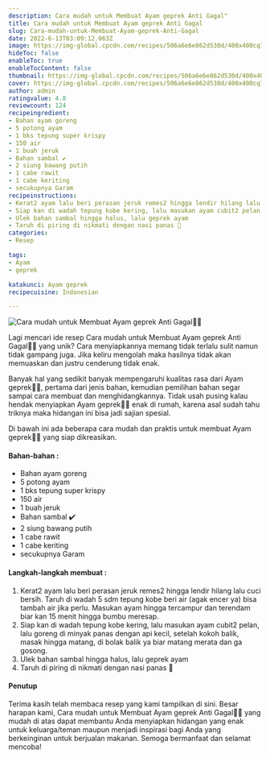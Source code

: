 ```yaml
---
description: Cara mudah untuk Membuat Ayam geprek Anti Gagal"
title: Cara mudah untuk Membuat Ayam geprek Anti Gagal
slug: Cara-mudah-untuk-Membuat-Ayam-geprek-Anti-Gagal
date: 2022-6-13T03:09:12.063Z
image: https://img-global.cpcdn.com/recipes/506a6e6e862d530d/400x400cq70/photo.jpg
hideToc: false
enableToc: true
enableTocContent: false
thumbnail: https://img-global.cpcdn.com/recipes/506a6e6e862d530d/400x400cq70/photo.jpg
cover: https://img-global.cpcdn.com/recipes/506a6e6e862d530d/400x400cq70/photo.jpg
author: admin
ratingvalue: 4.8
reviewcount: 124
recipeingredient:
- Bahan ayam goreng
- 5 potong ayam
- 1 bks tepung super krispy
- 150 air
- 1 buah jeruk
- Bahan sambal ✔️
- 2 siung bawang putih
- 1 cabe rawit
- 1 cabe keriting
- secukupnya Garam
recipeinstructions:
- Kerat2 ayam lalu beri perasan jeruk remes2 hingga lendir hilang lalu cuci bersih. Taruh di wadah 5 sdm tepung kobe beri air (agak encer ya) bisa tambah air jika perlu. Masukan ayam hingga tercampur dan terendam biar kan 15 menit hingga bumbu meresap.
- Siap kan di wadah tepung kobe kering, lalu masukan ayam cubit2 pelan, lalu goreng di minyak panas dengan api kecil, setelah kokoh balik, masak hingga matang, di bolak balik ya biar matang merata dan ga gosong.
- Ulek bahan sambal hingga halus, lalu geprek ayam
- Taruh di piring di nikmati dengan nasi panas 🤭
categories:
- Resep

tags:
- Ayam
- geprek

katakunci: Ayam geprek
recipecuisine: Indonesian

---
```


![Cara mudah untuk Membuat Ayam geprek Anti Gagal👩‍🍳](https://img-global.cpcdn.com/recipes/506a6e6e862d530d/400x400cq70/photo.jpg)

Lagi mencari ide resep Cara mudah untuk Membuat Ayam geprek Anti Gagal👩‍🍳 yang unik? Cara menyiapkannya memang tidak terlalu sulit namun tidak gampang juga. Jika keliru mengolah maka hasilnya tidak akan memuaskan dan justru cenderung tidak enak.

Banyak hal yang sedikit banyak mempengaruhi kualitas rasa dari Ayam geprek👩‍🍳, pertama dari jenis bahan, kemudian pemilihan bahan segar sampai cara membuat dan menghidangkannya. Tidak usah pusing kalau hendak menyiapkan Ayam geprek👩‍🍳 enak di rumah, karena asal sudah tahu triknya maka hidangan ini bisa jadi sajian spesial.

Di bawah ini ada beberapa cara mudah dan praktis untuk membuat Ayam geprek👩‍🍳 yang siap dikreasikan.

<!--inarticleads1-->

#### Bahan-bahan :

- Bahan ayam goreng
- 5 potong ayam
- 1 bks tepung super krispy
- 150 air
- 1 buah jeruk
- Bahan sambal ✔️
- 2 siung bawang putih
- 1 cabe rawit
- 1 cabe keriting
- secukupnya Garam

<!--inarticleads2-->

#### Langkah-langkah membuat :

1. Kerat2 ayam lalu beri perasan jeruk remes2 hingga lendir hilang lalu cuci bersih. Taruh di wadah 5 sdm tepung kobe beri air (agak encer ya) bisa tambah air jika perlu. Masukan ayam hingga tercampur dan terendam biar kan 15 menit hingga bumbu meresap.
1. Siap kan di wadah tepung kobe kering, lalu masukan ayam cubit2 pelan, lalu goreng di minyak panas dengan api kecil, setelah kokoh balik, masak hingga matang, di bolak balik ya biar matang merata dan ga gosong.
1. Ulek bahan sambal hingga halus, lalu geprek ayam
1. Taruh di piring di nikmati dengan nasi panas 🤭

#### Penutup

Terima kasih telah membaca resep yang kami tampilkan di sini. Besar harapan kami, Cara mudah untuk Membuat Ayam geprek Anti Gagal👩‍🍳 yang mudah di atas dapat membantu Anda menyiapkan hidangan yang enak untuk keluarga/teman maupun menjadi inspirasi bagi Anda yang berkeinginan untuk berjualan makanan. Semoga bermanfaat dan selamat mencoba!